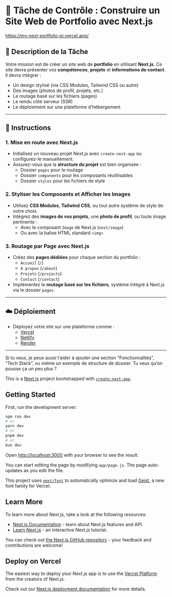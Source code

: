 

# 🧩 Tâche de Contrôle : Construire un Site Web de Portfolio avec Next.js
https://my-next-portfolio-pi.vercel.app/

## 📝 Description de la Tâche

Votre mission est de créer un site web de **portfolio** en utilisant **Next.js**. Ce site devra présenter vos **compétences**, **projets** et **informations de contact**. Il devra intégrer :

- Un design stylisé (via CSS Modules, Tailwind CSS ou autre)
- Des images (photos de profil, projets, etc.)
- Le routage basé sur les fichiers (pages)
- Le rendu côté serveur (SSR)
- Le déploiement sur une plateforme d'hébergement

---

## 🚀 Instructions

### 1. Mise en route avec Next.js

- Initialisez un nouveau projet Next.js avec `create-next-app` ou configurez-le manuellement.
- Assurez-vous que la **structure du projet** est bien organisée :
  - Dossier `pages` pour le routage
  - Dossier `components` pour les composants réutilisables
  - Dossier `styles` pour les fichiers de style

### 2. Styliser les Composants et Afficher les Images

- Utilisez **CSS Modules**, **Tailwind CSS**, ou tout autre système de style de votre choix.
- Intégrez des **images de vos projets**, une **photo de profil**, ou toute image pertinente :
  - Avec le composant `Image` de Next.js (`next/image`)
  - Ou avec la balise HTML standard `<img>`

### 3. Routage par Page avec Next.js

- Créez des **pages dédiées** pour chaque section du portfolio :
  - `Accueil` (`/`)
  - `À propos` (`/about`)
  - `Projets` (`/projects`)
  - `Contact` (`/contact`)
- Implémentez le **routage basé sur les fichiers**, système intégré à Next.js via le dossier `pages`.

---

## ☁️ Déploiement

- Déployez votre site sur une plateforme comme :
  - [Vercel](https://vercel.com)  
  - [Netlify](https://www.netlify.com)
  - [Render](https://render.com)

---

Si tu veux, je peux aussi t’aider à ajouter une section “Fonctionnalités”, “Tech Stack”, ou même un exemple de structure de dossier. Tu veux qu’on pousse ça un peu plus ?


This is a [Next.js](https://nextjs.org) project bootstrapped with [`create-next-app`](https://github.com/vercel/next.js/tree/canary/packages/create-next-app).

## Getting Started

First, run the development server:

```bash
npm run dev
# or
yarn dev
# or
pnpm dev
# or
bun dev
```

Open [http://localhost:3000](http://localhost:3000) with your browser to see the result.

You can start editing the page by modifying `app/page.js`. The page auto-updates as you edit the file.

This project uses [`next/font`](https://nextjs.org/docs/app/building-your-application/optimizing/fonts) to automatically optimize and load [Geist](https://vercel.com/font), a new font family for Vercel.

## Learn More

To learn more about Next.js, take a look at the following resources:

- [Next.js Documentation](https://nextjs.org/docs) - learn about Next.js features and API.
- [Learn Next.js](https://nextjs.org/learn) - an interactive Next.js tutorial.

You can check out [the Next.js GitHub repository](https://github.com/vercel/next.js) - your feedback and contributions are welcome!

## Deploy on Vercel

The easiest way to deploy your Next.js app is to use the [Vercel Platform](https://vercel.com/new?utm_medium=default-template&filter=next.js&utm_source=create-next-app&utm_campaign=create-next-app-readme) from the creators of Next.js.

Check out our [Next.js deployment documentation](https://nextjs.org/docs/app/building-your-application/deploying) for more details.
